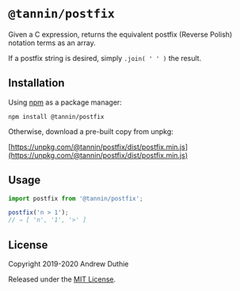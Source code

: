 # `@tannin/postfix`

Given a C expression, returns the equivalent postfix (Reverse Polish) notation terms as an array.

If a postfix string is desired, simply `.join( ' ' )` the result.

## Installation

Using [npm](https://www.npmjs.com/) as a package manager:

```
npm install @tannin/postfix
```

Otherwise, download a pre-built copy from unpkg:

[https://unpkg.com/@tannin/postfix/dist/postfix.min.js](https://unpkg.com/@tannin/postfix/dist/postfix.min.js)

## Usage

```js
import postfix from '@tannin/postfix';

postfix('n > 1');
// ⇒ [ 'n', '1', '>' ]
```

## License

Copyright 2019-2020 Andrew Duthie

Released under the [MIT License](https://opensource.org/licenses/MIT).
